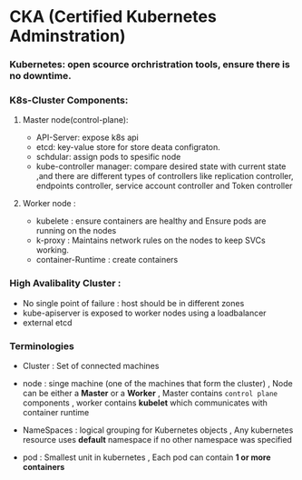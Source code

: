 # CKA (Certified Kubernetes Adminstration)


### Kubernetes: open scource orchristration tools, ensure there is no downtime.


### K8s-Cluster Components:

  1. Master node(control-plane):
     * API-Server: expose k8s api 
     * etcd: key-value store for store deata configraton.
     * schdular: assign pods to spesific node
     * kube-controller manager: compare desired state with current state ,and there are different types of controllers like replication controller, endpoints controller, service account controller and Token controller

  2. Worker node :
     * kubelete : ensure containers are healthy and Ensure pods are running on the nodes
     * k-proxy : Maintains network rules on the nodes to keep SVCs working.
     * container-Runtime : create containers

    


### High Avalibality Cluster :
  * No single point of failure : host should be in different zones
  * kube-apiserver is exposed to worker nodes using a loadbalancer
  * external etcd 



### Terminologies
 * Cluster : Set of connected machines
 * node : singe machine (one of the machines that form the cluster) , Node can be either a **Master** or a **Worker** , Master contains `control plane` components , worker contains **kubelet** which communicates with container runtime
 
 * NameSpaces : logical grouping for Kubernetes objects , Any kubernetes resource uses **default** namespace if no other namespace was specified
 
 * pod : Smallest unit in kubernetes , Each pod can contain **1 or more containers**

 